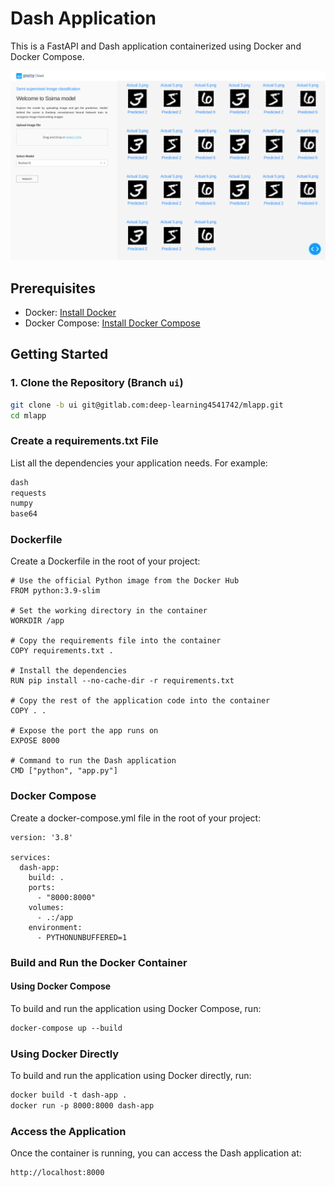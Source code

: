 # Dash Application

This is a FastAPI and Dash application containerized using Docker and Docker Compose.

![Application Architecture](assets/ui.png)

## Prerequisites

- Docker: [Install Docker](https://docs.docker.com/get-docker/)
- Docker Compose: [Install Docker Compose](https://docs.docker.com/compose/install/)

## Getting Started

### 1. Clone the Repository (Branch ```ui```)

```sh
git clone -b ui git@gitlab.com:deep-learning4541742/mlapp.git
cd mlapp
```

### Create a requirements.txt File
List all the dependencies your application needs. For example:

```requirements.txt
dash
requests
numpy
base64
```

### Dockerfile
Create a Dockerfile in the root of your project:

```docker
# Use the official Python image from the Docker Hub
FROM python:3.9-slim

# Set the working directory in the container
WORKDIR /app

# Copy the requirements file into the container
COPY requirements.txt .

# Install the dependencies
RUN pip install --no-cache-dir -r requirements.txt

# Copy the rest of the application code into the container
COPY . .

# Expose the port the app runs on
EXPOSE 8000

# Command to run the Dash application
CMD ["python", "app.py"]

```


### Docker Compose
Create a docker-compose.yml file in the root of your project:

```docker compose
version: '3.8'

services:
  dash-app:
    build: .
    ports:
      - "8000:8000"
    volumes:
      - .:/app
    environment:
      - PYTHONUNBUFFERED=1

```


### Build and Run the Docker Container
#### Using Docker Compose
To build and run the application using Docker Compose, run:

```Dockerfile
docker-compose up --build
```

### Using Docker Directly
To build and run the application using Docker directly, run:

```Dockerfile
docker build -t dash-app .
docker run -p 8000:8000 dash-app
```

### Access the Application
Once the container is running, you can access the Dash application at:

```
http://localhost:8000
```

